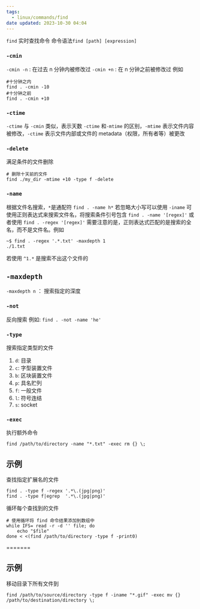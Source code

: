 ```yaml
---
tags:
  - linux/commands/find
date updated: 2023-10-30 04:04
---
```


`find` 实时查找命令
命令语法`find [path] [expression]`

###  `-cmin`

`-cmin -n` : 在过去 n 分钟内被修改过
`-cmin +n` : 在 n 分钟之前被修改过
  例如
```shell
#十分钟之内
find . -cmin -10
#十分钟之前
find . -cmin +10
```

###  `-ctime`

`-ctime` 与 `-cmin` 类似，表示天数
`-ctime` 和`-mtime` 的区别，`-mtime` 表示文件内容被修改，`-ctime` 表示文件内部或文件的 metadata（权限，所有者等）被更改

###  `-delete`

满足条件的文件删除

```shell
# 删除十天前的文件
find ./my_dir -mtime +10 -type f -delete
```

###  `-name`

根据文件名搜索，`*`是通配符
`find . -name h*`
若忽略大小写可以使用 `-iname`
可使用正则表达式来搜索文件名，将搜索条件引号包含
`find . -name '[regex]'`
或者使用
`find . -regex '[regex]'`
需要注意的是，正则表达式匹配的是搜索的全名，而不是文件名。例如

```shell
~$ find . -regex '.*.txt' -maxdepth 1
./1.txt
```

若使用 `^1.*` 是搜索不出这个文件的

## `-maxdepth`

`-maxdepth n` ： 搜索指定的深度

### `-not`

反向搜索
例如: `find . -not -name 'he'`

### `-type` 

搜索指定类型的文件

1. `d`: 目录
2. `c`: 字型装置文件
3. `b`: 区块装置文件
4. `p`: 具名贮列
5. `f`: 一般文件
6. `l`: 符号连结
7. `s`: socket

### `-exec`

执行额外命令
```shell
find /path/to/directory -name "*.txt" -exec rm {} \;
```
## 示例
  查找指定扩展名的文件

  ```shell
  find . -type f -regex '.*\.(jpg|png)'
  find . -type f|egrep  '.*\.(jpg|png)'
  ```

循环每个查找到的文件

```shell
# 使用循环将 find 命令结果添加到数组中
while IFS= read -r -d '' file; do
	echo "$file"
done < <(find /path/to/directory -type f -print0)
```
=======
## 示例

移动目录下所有文件到

```shell
find /path/to/source/directory -type f -iname "*.gif" -exec mv {} /path/to/destination/directory \;
```
